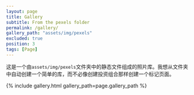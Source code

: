 ```yaml
---
layout: page
title: Gallery
subtitle: From the pexels folder
permalink: /gallery/
gallery_path: "assets/img/pexels"
excluded: true
position: 3
tags: [Page]
---
```


这是一个由`assets/img/pexels`文件夹中的静态文件组成的照片库。我想从文件夹中自动创建一个简单的库，而不必像创建投资组合那样创建一个标记页面。


{% include gallery.html gallery_path=page.gallery_path %}
